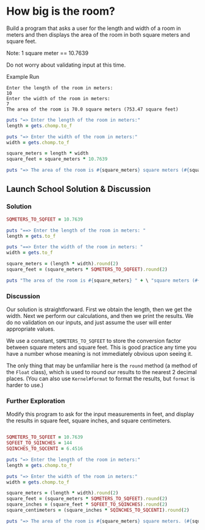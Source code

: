 # How big is the room?
Build a program that asks a user for the length and width of a room in meters and then displays the area of the room in both square meters and square feet.

Note: 1 square meter == 10.7639

Do not worry about validating input at this time.

Example Run

```
Enter the length of the room in meters:
10
Enter the width of the room in meters:
7
The area of the room is 70.0 square meters (753.47 square feet)
```

```rb
puts "=> Enter the length of the room in meters:"
length = gets.chomp.to_f

puts "=> Enter the width of the room in meters:"
width = gets.chomp.to_f

square_meters = length * width
square_feet = square_meters * 10.7639

puts "=> The area of the room is #{square_meters} square meters (#{square_feet} square feet)."
```

## Launch School Solution & Discussion

### Solution

```rb
SQMETERS_TO_SQFEET = 10.7639

puts "==> Enter the length of the room in meters: "
length = gets.to_f

puts "==> Enter the width of the room in meters: "
width = gets.to_f

square_meters = (length * width).round(2)
square_feet = (square_meters * SQMETERS_TO_SQFEET).round(2)

puts "The area of the room is #{square_meters} " + \ "square meters (#{square_feet} square feet)."
```

### Discussion

Our solution is straightforward. First we obtain the length, then we get the width. Next we perform our calculations, and then we print the results. We do no validation on our inputs, and just assume the user will enter appropriate values.

We use a constant, `SQMETERS_TO_SQFEET` to store the conversion factor between square meters and square feet. This is good practice any time you have a number whose meaning is not immediately obvious upon seeing it.

The only thing that may be unfamiliar here is the `round` method (a method of the `Float` class), which is used to round our results to the nearest 2 decimal places. (You can also use `Kernel#format` to format the results, but `format` is harder to use.)

### Further Exploration

Modify this program to ask for the input measurements in feet, and display the results in square feet, square inches, and square centimeters.

```rb

SQMETERS_TO_SQFEET = 10.7639
SQFEET_TO_SQINCHES = 144
SQINCHES_TO_SQCENTI = 6.4516

puts "=> Enter the length of the room in meters:"
length = gets.chomp.to_f

puts "=> Enter the width of the room in meters:"
width = gets.chomp.to_f

square_meters = (length * width).round(2)
square_feet = (square_meters * SQMETERS_TO_SQFEET).round(2)
square_inches = (square_feet * SQFEET_TO_SQINCHES).round(2)
square_centimeters = (square_inches * SQINCHES_TO_SQCENTI).round(2)

puts "=> The area of the room is #{square_meters} square meters. (#{square_feet} square feet, #{square_inches} square inches, and #{square_centimeters} square centimeters.)"

```